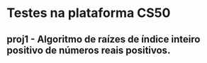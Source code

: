 # Testes na plataforma CS50
## proj1 - Algoritmo de raízes de índice inteiro positivo de números reais positivos.